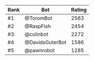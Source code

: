 Rank|Bot|Rating
---|---|---
#1|@ToromBot|2563
#2|@RaspFish|2454
#3|@colinbot|2272
#4|@DavidsGuterBot|1586
#5|@pawnrobot|1285
